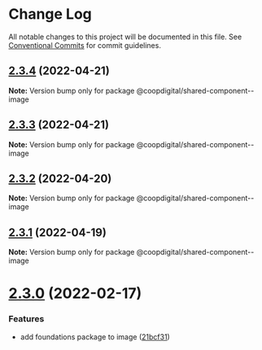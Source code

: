 # Change Log

All notable changes to this project will be documented in this file.
See [Conventional Commits](https://conventionalcommits.org) for commit guidelines.

## [2.3.4](https://github.com/coopdigital/coop-frontend/compare/@coopdigital/shared-component--image@2.3.3...@coopdigital/shared-component--image@2.3.4) (2022-04-21)

**Note:** Version bump only for package @coopdigital/shared-component--image





## [2.3.3](https://github.com/coopdigital/coop-frontend/compare/@coopdigital/shared-component--image@2.3.2...@coopdigital/shared-component--image@2.3.3) (2022-04-21)

**Note:** Version bump only for package @coopdigital/shared-component--image





## [2.3.2](https://github.com/coopdigital/coop-frontend/compare/@coopdigital/shared-component--image@2.3.1...@coopdigital/shared-component--image@2.3.2) (2022-04-20)

**Note:** Version bump only for package @coopdigital/shared-component--image





## [2.3.1](https://github.com/coopdigital/coop-frontend/compare/@coopdigital/shared-component--image@2.3.0...@coopdigital/shared-component--image@2.3.1) (2022-04-19)

**Note:** Version bump only for package @coopdigital/shared-component--image





# [2.3.0](https://github.com/coopdigital/coop-frontend/compare/@coopdigital/shared-component--image@2.2.9...@coopdigital/shared-component--image@2.3.0) (2022-02-17)


### Features

* add foundations package to image ([21bcf31](https://github.com/coopdigital/coop-frontend/commit/21bcf31e3bb0e154e7601c374658b4378fb0997e))
